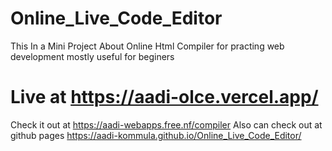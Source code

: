 # Online_Live_Code_Editor
This In a Mini Project About Online Html Compiler for practing web development mostly useful for beginers
# Live at https://aadi-olce.vercel.app/
Check it out at https://aadi-webapps.free.nf/compiler
Also can check out at github pages https://aadi-kommula.github.io/Online_Live_Code_Editor/
